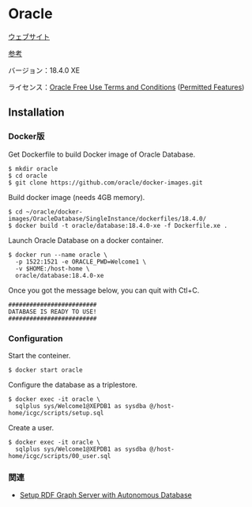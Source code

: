 # Oracle

[ウェブサイト](https://www.oracle.com/jp/database/technologies/appdev/xe.html)

[参考](https://github.com/med2rdf/icgc/blob/master/README.md)

バージョン：18.4.0 XE

ライセンス：[Oracle Free Use Terms and Conditions](https://www.oracle.com/downloads/licenses/oracle-free-license.html)
([Permitted Features](https://docs.oracle.com/en/database/oracle/oracle-database/18/xelic/licensing-information.html#GUID-3BD43E8F-53C3-42F0-BBBD-B743FD41F951))


## Installation

### Docker版
Get Dockerfile to build Docker image of Oracle Database.

    $ mkdir oracle
    $ cd oracle
    $ git clone https://github.com/oracle/docker-images.git

Build docker image (needs 4GB memory).

    $ cd ~/oracle/docker-images/OracleDatabase/SingleInstance/dockerfiles/18.4.0/
    $ docker build -t oracle/database:18.4.0-xe -f Dockerfile.xe .

Launch Oracle Database on a docker container.

    $ docker run --name oracle \
      -p 1522:1521 -e ORACLE_PWD=Welcome1 \
      -v $HOME:/host-home \
      oracle/database:18.4.0-xe

Once you got the message below, you can quit with Ctl+C.

    #########################
    DATABASE IS READY TO USE!
    #########################

### Configuration

Start the conteiner.

    $ docker start oracle

Configure the database as a triplestore.

    $ docker exec -it oracle \
      sqlplus sys/Welcome1@XEPDB1 as sysdba @/host-home/icgc/scripts/setup.sql

Create a user.

    $ docker exec -it oracle \
      sqlplus sys/Welcome1@XEPDB1 as sysdba @/host-home/icgc/scripts/00_user.sql

### 関連
 * [Setup RDF Graph Server with Autonomous Database](https://github.com/ryotayamanaka/setup_rdf_adb)
